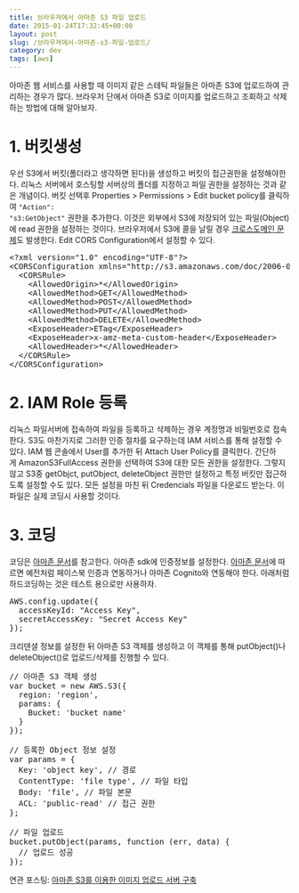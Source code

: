 ```yaml
---
title: 브라우져에서 아마존 S3 파일 업로드
date: 2015-01-24T17:32:45+00:00
layout: post
slug: /브라우져에서-아마존-s3-파일-업로드/
category: dev
tags: [aws]
---
```


아마존 웹 서비스를 사용할 때 이미지 같은 스테틱 파일들은 아마존 S3에 업로드하여 관리하는 경우가 많다. 브라우저 단에서 아마존 S3로 이미지를 업로드하고 조회하고 삭제하는 방법에 대해 알아보자.

<h1>1. 버킷생성</h1>

우선 S3에서 버킷(폴더라고 생각하면 된다)을 생성하고 버킷의 접근권한을 설정해야한다. 리눅스 서버에서 호스팅할 서버상의 폴더를 지정하고 파일 권한을 설정하는 것과 같은 개념이다. 버킷 선택후 Properties &gt; Permissions &gt; Edit bucket policy를 클릭하여 <code>"Action": "s3:GetObject"</code> 권한을 추가한다. 이것은 외부에서 S3에 저장되어 있는 파일(Object)에 read 권한을 설정하는 것이다. 브라우저에서 S3에 콜을 날릴 경우 <a href="http://huns.me/development/1291">크로스도메인 문제</a>도 발생한다. Edit CORS Configuration에서 설정할 수 있다.

<pre class="lang:default decode:true">&lt;?xml version="1.0" encoding="UTF-8"?&gt;
&lt;CORSConfiguration xmlns="http://s3.amazonaws.com/doc/2006-03-01/"&gt;
  &lt;CORSRule&gt;
    &lt;AllowedOrigin&gt;*&lt;/AllowedOrigin&gt;
    &lt;AllowedMethod&gt;GET&lt;/AllowedMethod&gt;
    &lt;AllowedMethod&gt;POST&lt;/AllowedMethod&gt;
    &lt;AllowedMethod&gt;PUT&lt;/AllowedMethod&gt;
    &lt;AllowedMethod&gt;DELETE&lt;/AllowedMethod&gt;
    &lt;ExposeHeader&gt;ETag&lt;/ExposeHeader&gt;
    &lt;ExposeHeader&gt;x-amz-meta-custom-header&lt;/ExposeHeader&gt;
    &lt;AllowedHeader&gt;*&lt;/AllowedHeader&gt;
  &lt;/CORSRule&gt;
&lt;/CORSConfiguration&gt;</pre>

<h1>2. IAM Role 등록</h1>

리눅스 파일서버에 접속하여 파일을 등록하고 삭제하는 경우 계정명과 비밀번호로 접속한다. S3도 마찬가지로 그러한 인증 절차를 요구하는데 IAM 서비스를 통해 설정할 수 있다. IAM 웹 콘솔에서 User를 추가한 뒤 Attach User Policy를 클릭한다. 간단하게 AmazonS3FullAccess 권한을 선택하여 S3에 대한 모든 권한을 설정한다. 그렇지 않고 S3중 getObjct, putObject, deleteObject 권한만 설정하고 특정 버킷만 접근하도록 설정할 수도 있다. 모든 설정을 마친 뒤 Credencials 파일을 다운로드 받는다. 이 파일은 실제 코딩시 사용할 것이다.

<h1>3. 코딩</h1>

코딩은 <a href="http://aws.amazon.com/ko/developers/getting-started/browser/">아마존 문서</a>를 참고한다. 아마존 sdk에 인증정보를 설정한다. <a href="http://docs.aws.amazon.com/AWSJavaScriptSDK/guide/browser-configuring.html">아마존 문서</a>에 따르면 예전처럼 페이스북 인증과 연동하거나 아마존 Cognito와 연동해야 한다. 아래처럼 하드코딩하는 것은 테스트 용으로만 사용하자.

<pre class="lang:js decode:true">AWS.config.update({
  accessKeyId: "Access Key",
  secretAccessKey: "Secret Access Key"
});</pre>

크리덴셜 정보를 설정한 뒤 아마존 S3 객체를 생성하고 이 객체를 통해 putObject()나 deleteObject()로 업로드/삭제를 진행할 수 있다.

<pre class="lang:js decode:true">// 아마존 S3 객체 생성
var bucket = new AWS.S3({
  region: 'region',
  params: {
    Bucket: 'bucket name'
  }
});

// 등록한 Object 정보 설정
var params = {
  Key: 'object key', // 경로
  ContentType: 'file type', // 파일 타입
  Body: 'file', // 파일 본문
  ACL: 'public-read' // 접근 권한
};

// 파일 업로드
bucket.putObject(params, function (err, data) {
  // 업로드 성공
});</pre>

연관 포스팅: <a title="아마존 S3를 이용한 이미지 업로드 서버 구축" href="http://whatilearn.com/%ec%95%84%eb%a7%88%ec%a1%b4-s3%eb%a5%bc-%ec%9d%b4%ec%9a%a9%ed%95%9c-%ec%9d%b4%eb%af%b8%ec%a7%80-%ec%97%85%eb%a1%9c%eb%93%9c-%ec%84%9c%eb%b2%84-%ea%b5%ac%ec%b6%95/">아마존 S3를 이용한 이미지 업로드 서버 구축</a>
